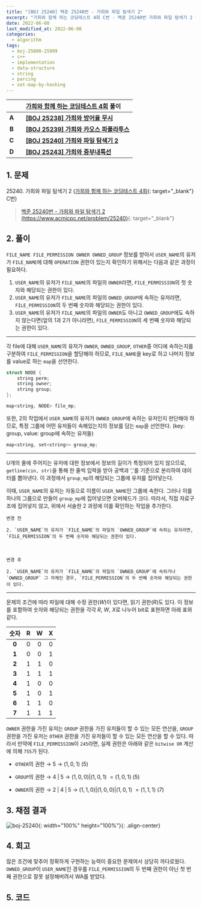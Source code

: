 ```yaml
---
title: "[BOJ 25240] 백준 25240번 - 가희와 파일 탐색기 2"
excerpt: "가희와 함께 하는 코딩테스트 4회 C번 - 백준 25240번 가희와 파일 탐색기 2 풀이"
date: 2022-06-08
last_modified_at: 2022-06-08
categories:
  - algorithm
tags:
  - boj-25000-25999
  - c++
  - implementation
  - data-structure
  - string
  - parcing
  - set-map-by-hashing
---
```


|||[가희와 함께 하는 코딩테스트 4회](https://burningfalls.github.io/contest/gahui2022-baekjoon-contest/) 풀이|
|:---:|:---:|:---|
|**A**||**[[BOJ 25238] 가희와 방어율 무시](https://burningfalls.github.io/algorithm/boj-25238/)**|
|**B**||**[[BOJ 25239] 가희와 카오스 파풀라투스](https://burningfalls.github.io/algorithm/boj-25239/)**|
|**C**||**[[BOJ 25240] 가희와 파일 탐색기 2](https://burningfalls.github.io/algorithm/boj-25240/)**|
|**D**||**[[BOJ 25243] 가희와 중부내륙선](https://burningfalls.github.io/algorithm/boj-25243/)**|

## 1. 문제
$25240$. 가희와 파일 탐색기 2 ([가희와 함께 하는 코딩테스트 4회](https://burningfalls.github.io/contest/gahui2022-baekjoon-contest/){: target="_blank"} C번)

> [백준 25240번 - 가희와 파일 탐색기 2 (https://www.acmicpc.net/problem/25240)](https://www.acmicpc.net/problem/25240){: target="_blank"}

## 2. 풀이

`FILE_NAME FILE_PERMISSION OWNER OWNED_GROUP` 정보를 받아서 `USER_NAME`의 유저가 `FILE_NAME`에 대해 `OPERATION` 권한이 있는지 확인하기 위해서는 다음과 같은 과정이 필요하다.

1. `USER_NAME`의 유저가 `FILE_NAME`의 파일의 `OWNER`라면, `FILE_PERMISSION`의 첫 숫자와 해당되는 권한이 있다.
2. `USER_NAME`의 유저가 `FILE_NAME`의 파일의 `OWNED_GROUP`에 속하는 유저라면, `FILE_PERMISSION`의 두 번째 숫자와 해당되는 권한이 있다.
3. `USER_NAME`의 유저가 `FILE_NAME`의 파일의 `OWNER`도 아니고 `OWNED_GROUP`에도 속하지 않는다면(앞의 1과 2가 아니라면), `FILE_PERMISSION`의 세 번째 숫자와 해당되는 권한이 있다.

---

각 file에 대해 `USER_NAME`의 유저가 `OWNER`, `OWNED_GROUP`, `OTHER`중 어디에 속하는지를 구분하여 `FILE_PERMISSION`을 할당해야 하므로, `FILE_NAME`을 key로 하고 나머지 정보를 value로 하는 `map`을 선언한다.

```cpp
struct NODE {
    string perm;
    string owner;
    string group;
};

map<string, NODE> file_mp;
```

또한, 2의 작업에서 `USER_NAME`의 유저가 `OWNED_GROUP`에 속하는 유저인지 판단해야 하므로, 특정 그룹에 어떤 유저들이 속해있는지의 정보를 담는 `map`을 선언한다. (key: group, value: group에 속하는 유저들)

```cpp
map<string, set<string>> group_mp;
```

---

$U$개의 줄에 주어지는 유저에 대한 정보에서 정보의 길이가 특정되어 있지 않으므로, `getline(cin, str)`을 통해 한 줄씩 입력을 받아 공백과 ','를 기준으로 분리하여 데이터를 뽑아낸다. 이 과정에서 `group_mp`의 해당되는 그룹에 유저를 집어넣는다.

이때, `USER_NAME`의 유저는 자동으로 이름이 `USER_NAME`인 그룹에 속한다. 그러나 이를 하나의 그룹으로 만들어 `group_mp`에 집어넣으면 오버헤드가 크다. 따라서, 직접 자료구조에 집어넣지 않고, 위에서 서술한 2 과정에 이를 확인하는 작업을 추가한다.
<br>

    변경 전

    2. `USER_NAME`의 유저가 `FILE_NAME`의 파일의 `OWNED_GROUP`에 속하는 유저라면, `FILE_PERMISSION`의 두 번째 숫자와 해당되는 권한이 있다.
    
<br>

    변경 후

    2. `USER_NAME`의 유저가 `FILE_NAME`의 파일의 `OWNED_GROUP`에 속하거나 `OWNED_GROUP` 그 자체인 경우, `FILE_PERMISSION`의 두 번째 숫자와 해당되는 권한이 있다.

---

문제의 조건에 따라 파일에 대해 수정 권한($W$)이 있다면, 읽기 권한($R$)도 있다. 이 정보를 포함하여 숫자와 해당되는 권한을 각각 $R$, $W$, $X$로 나누어 bit로 표현하면 아래 표와 같다.

|숫자|R|W|X|
|:---:|:---:|:---:|:---:|
|**0**|0|0|0|
|**1**|0|0|1|
|**2**|1|1|0|
|**3**|1|1|1|
|**4**|1|0|0|
|**5**|1|0|1|
|**6**|1|1|0|
|**7**|1|1|1|

`OWNER` 권한을 가진 유저는 `GROUP` 권한을 가진 유저들이 할 수 있는 모든 연산을, `GROUP` 권한을 가진 유저는 `OTHER` 권한을 가진 유저들이 할 수 있는 모든 연산을 할 수 있다. 따라서 만약에 `FILE_PERMISSION`이 `245`라면, 실제 권한은 아래와 같은 `bitwise OR` 계산에 의해 `755`가 된다.

* `OTHER`의 권한 $\rightarrow$ $5$ $\rightarrow$ $(1, 0, 1)$ $(5)$

* `GROUP`의 권한 $\rightarrow$ $4\;|\;5$ $\rightarrow$ $(1, 0, 0) | (1, 0, 1)$ $= (1, 0, 1)$ $(5)$

* `OWNER`의 권한 $\rightarrow$ $2\;|\;4\;|\;5$ $\rightarrow$ $(1, 1, 0) | (1, 0, 0) | (1, 0, 1)$ $= (1, 1, 1)$ $(7)$

## 3. 채점 결과

![boj-25240](https://user-images.githubusercontent.com/30232837/172517266-7ce4e72e-f9cd-4396-b348-6d8e42e8b984.png "boj-25240"){: width="100%" height="100%"}{: .align-center}

## 4. 회고

많은 조건에 맞추어 정확하게 구현하는 능력이 중요한 문제여서 상당히 까다로웠다. `OWNED_GROUP`이 `USER_NAME`인 경우를 `FILE_PERMISSION`의 두 번째 권한이 아닌 첫 번째 권한으로 잘못 설정해버려서 WA를 받았다. 

## 5. 코드

<script src="https://gist.github.com/BurningFalls/214ae1ce182ad9f278a9bfecd3f9dcd2.js"></script>